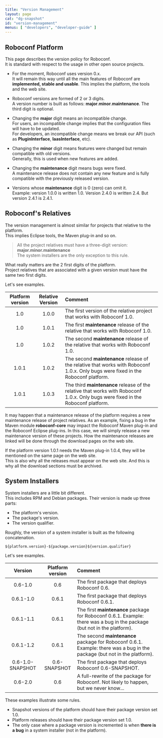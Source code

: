 ```yaml
---
title: "Version Management"
layout: page
cat: "dg-snapshot"
id: "version-management"
menus: [ "developers", "developer-guide" ]
---
```


## Roboconf Platform

This page describes the version policy for Roboconf.  
It is standard with respect to the usage in other open source projects.

* For the moment, Roboconf uses version 0.x.  
It will remain this way until all the main features of Roboconf are **implemented, stable and usable**.
This implies the platform, the tools and the web site.

* Roboconf versions are formed of 2 or 3 digits.  
A version number is built as follows: **major**.**minor**.**maintenance**. The third digit is optional.

* Changing the **major** digit means an incompatible change.  
For users, an incompatible change implies that the configuration files will have to be updated.  
For developers, an incompatible change means we break our API (such as **PluginInterface**, **IaasInterface**, etc).

* Changing the **minor** digit means features were changed but remain compatible with old versions.  
Generally, this is used when new features are added.

* Changing the **maintenance** digit means bugs were fixed.  
A maintenance release does not contain any new feature and is fully compatible with the previously released version.

* Versions whose **maintenance** digit is 0 (zero) can omit it.  
Example: version 1.0.0 is written 1.0. Version 2.4.0 is written 2.4. But version 2.4.1 is 2.4.1.


## Roboconf's Relatives

The version management is almost similar for projects that relative to the platform.  
This implies Eclipse tools, the Maven plug-in and so on.

> All the project relatives must have a three-digit version: **major.minor.maintenance**  
> The system installers are the only exception to this rule.

What really matters are the 2 first digits of the platform.  
Project relatives that are associated with a given version must have the same two first digits.
  
Let's see examples.

| Platform version | Relative Version | Comment |
| :---: | :---: | :--- |
| 1.0 | 1.0.0 | The first version of the relative project that works with Roboconf 1.0. |
| 1.0 | 1.0.1 | The first **maintenance** release of the relative that works with Roboconf 1.0. |
| 1.0 | 1.0.2 | The second **maintenance** release of the relative that works with Roboconf 1.0. |
| 1.0.1 | 1.0.2 | The second **maintenance** release of the relative that works with Roboconf 1.0.x. Only bugs were fixed in the Roboconf platform. |
| 1.0.1 | 1.0.3 | The third **maintenance** release of the relative that works with Roboconf 1.0.x. Only bugs were fixed in the Roboconf platform. |

It may happen that a maintenance release of the platform requires a new maintenance release of project relatives.
As an example, fixing a bug in the Maven module **roboconf-core** may impact the Roboconf Maven plug-in and the Roboconf Eclipse plug-ins.
In this case, we will simply release a new maintenance version of these projects. How the maintenance releases are linked will be done 
through the download pages on the web site.

If the platform version 1.0.1 needs the Maven plug-in 1.0.4, they will be mentioned on the same page on the web site.  
This is also why all the releases must appear on the web site. And this is why all the download sections must be archived.


## System Installers

System installers are a little bit different.  
This includes RPM and Debian packages. Their version is made up three parts:

* The platform's version.
* The package's version.
* The version qualifier.

Roughly, the version of a system installer is built as the following concatenation.

```
${platform.version}-${package.version}${version.qualifier}
```

Let's see examples.  

| Version | Platform version | Comment |
| :---: | :---: | :--- |
| 0.6-1.0 | 0.6 | The first package that deploys Roboconf 0.6. |
| 0.6.1-1.0 | 0.6.1 | The first package that deploys Roboconf 0.6.1. |
| 0.6.1-1.1 | 0.6.1 | The first **maintenance** package for Roboconf 0.6.1. Example: there was a bug in the package (but not in the platform). |
| 0.6.1-1.2 | 0.6.1 | The second **maintenance** package for Roboconf 0.6.1.  Example: there was a bug in the package (but not in the platform). |
| 0.6-1.0-SNAPSHOT | 0.6-SNAPSHOT | The first package that deploys Roboconf 0.6-SNAPSHOT. |
| 0.6-2.0 | 0.6 | A full-rewrite of the package for Roboconf. Not likely to happen, but we never know... |

These examples illustrate some rules.

* Snapshot versions of the platform should have their package version set 1.0.
* Platform releases should have their package version set 1.0.
* The only case where a package version is incremented is when **there is a bug** in a system installer (not in the platform).
